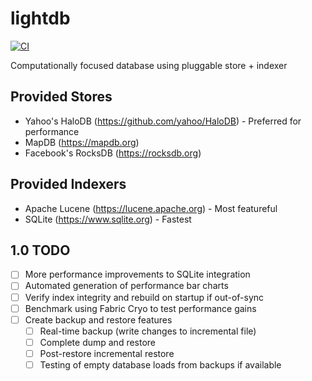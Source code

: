 # lightdb
[![CI](https://github.com/outr/lightdb/actions/workflows/ci.yml/badge.svg)](https://github.com/outr/lightdb/actions/workflows/ci.yml)

Computationally focused database using pluggable store + indexer

## Provided Stores
- Yahoo's HaloDB (https://github.com/yahoo/HaloDB) - Preferred for performance
- MapDB (https://mapdb.org)
- Facebook's RocksDB (https://rocksdb.org)

## Provided Indexers
- Apache Lucene (https://lucene.apache.org) - Most featureful
- SQLite (https://www.sqlite.org) - Fastest

## 1.0 TODO
- [ ] More performance improvements to SQLite integration
- [ ] Automated generation of performance bar charts
- [ ] Verify index integrity and rebuild on startup if out-of-sync
- [ ] Benchmark using Fabric Cryo to test performance gains
- [ ] Create backup and restore features
    - [ ] Real-time backup (write changes to incremental file)
    - [ ] Complete dump and restore
    - [ ] Post-restore incremental restore
    - [ ] Testing of empty database loads from backups if available